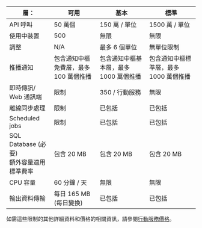
| 層： | 可用 | 基本 | 標準 |
|----|----|----|----|
| API 呼叫 | 50 萬個 | 150 萬 / 單位 | 1500 萬 / 單位 |
| 使用中裝置 | 500 | 無限 | 無限 |
| 調整 | N/A | 最多 6 個單位 | 無單位限制 |
| 推播通知 | 包含通知中樞免費層，最多 100 萬個推播 | 包含通知中樞基本層，最多 1000 萬個推播 | 包含通知中樞標準層，最多 1000 萬個推播 |
| 即時傳訊/<br/>Web 通訊端 | 限制 | 350 / 行動服務 | 無限 |
| 離線同步處理 | 限制 | 已包括 | 已包括 |
| Scheduled jobs | 限制 | 已包括 | 已包括 |
| SQL Database (必要) <br/>額外容量適用標準費率 | 包含 20 MB | 包含 20 MB | 包含 20 MB |
| CPU 容量 | 60 分鐘 / 天 | 無限 | 無限 |
| 輸出資料傳輸 | 每日 165 MB (每日變換) | 已包括 | 已包括 |

如需這些限制的其他詳細資料和價格的相關資訊，請參閱[行動服務價格](https://azure.microsoft.com/pricing/details/mobile-services/)。

<!---HONumber=Oct15_HO3-->